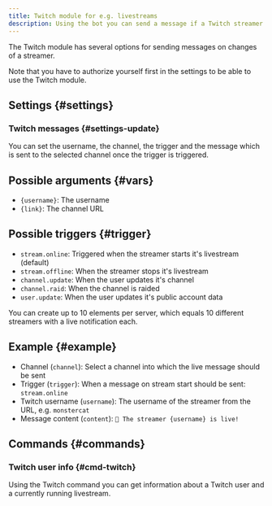 ```yaml
---
title: Twitch module for e.g. livestreams
description: Using the bot you can send a message if a Twitch streamer goes live or something else changes.
---
```


The Twitch module has several options for sending messages on changes of a streamer.

Note that you have to authorize yourself first in the settings to be able to use the Twitch module.

## Settings {#settings}

### Twitch messages {#settings-update}

You can set the username, the channel, the trigger and the message which is sent to the selected channel once the trigger is triggered.

## Possible arguments {#vars}

- `{username}`: The username
- `{link}`: The channel URL

## Possible triggers {#trigger}

- `stream.online`: Triggered when the streamer starts it's livestream (default)
- `stream.offline`: When the streamer stops it's livestream
- `channel.update`: When the user updates it's channel
- `channel.raid`: When the channel is raided
- `user.update`: When the user updates it's public account data

You can create up to 10 elements per server, which equals 10 different streamers with a live notification each.

## Example {#example}

- Channel (`channel`): Select a channel into which the live message should be sent
- Trigger (`trigger`): When a message on stream start should be sent: `stream.online`
- Twitch username (`username`): The username of the streamer from the URL, e.g. `monstercat`
- Message content (`content`): `🔴 The streamer {username} is live!`

## Commands {#commands}

### Twitch user info {#cmd-twitch}

<Command slash="twitch channel:Streamer name" message="twitch <Streamer name>"></Command>

Using the Twitch command you can get information about a Twitch user and a currently running livestream.
